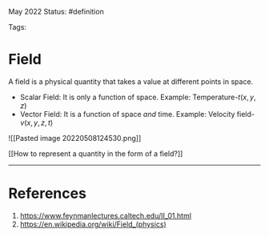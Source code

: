 May 2022
Status: #definition  

Tags:

# Field
A field is a physical quantity that takes a value at different points in space.
- Scalar Field: It is only a function of space. Example: Temperature-$t(x,y,z)$
- Vector Field: It is a function of space *and* time. Example: Velocity field-$v(x,y,z,t)$

![[Pasted image 20220508124530.png]]

[[How to represent a quantity in the form of a field?]]

---
# References
1.  https://www.feynmanlectures.caltech.edu/II_01.html
2. https://en.wikipedia.org/wiki/Field_(physics)


